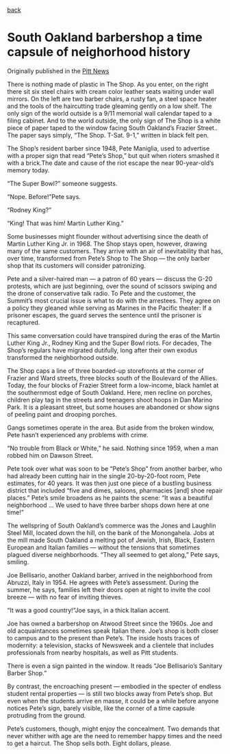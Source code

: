 [back](/writing.html)

# South Oakland barbershop a time capsule of neighorhood history
Originally published in the [Pitt News](http://www.pittnews.com/index.php/component/content/article?id=63792)

There is nothing made of plastic in The Shop. As you enter, on the right there sit six steel chairs with cream color leather seats waiting under wall mirrors. On the left are two barber chairs, a rusty fan, a steel space heater and the tools of the haircutting trade gleaming gently on a low shelf. The only sign of the world outside is a 9/11 memorial wall calendar taped to a filing cabinet. And to the world outside, the only sign of The Shop is a white piece of paper taped to the window facing South Oakland’s Frazier Street.. The paper says simply, “The Shop. T-Sat. 9-1,” written in black felt pen.

The Shop’s resident barber since 1948, Pete Maniglia, used to advertise with a proper sign that read “Pete’s Shop,” but quit when rioters smashed it with a brick.The date and cause of the riot escape the near 90-year-old’s memory today.

“The Super Bowl?” someone suggests.

“Nope. Before!”Pete says.

“Rodney King?”

“King! That was him! Martin Luther King.”

Some businesses might flounder without advertising since the death of Martin Luther King Jr. in 1968. The Shop stays open, however, drawing many of the same customers. They arrive with an air of inevitability that has, over time, transformed from Pete’s Shop to The Shop — the only barber shop that its customers will consider patronizing.

Pete and a silver-haired man — a patron of 60 years — discuss the G-20 protests, which are just beginning, over the sound of scissors swiping and the drone of conservative talk radio. To Pete and the customer, the Summit’s most crucial issue is what to do with the arrestees. They agree on a policy they gleaned while serving as Marines in the Pacific theater: If a prisoner escapes, the guard serves the sentence until the prisoner is recaptured.

This same conversation could have transpired during the eras of the Martin Luther King Jr., Rodney King and the Super Bowl riots. For decades, The Shop’s regulars have migrated dutifully, long after their own exodus transformed the neighborhood outside.

The Shop caps a line of three boarded-up storefronts at the corner of Frazier and Ward streets, three blocks south of the Boulevard of the Allies. Today, the four blocks of Frazier Street form a low-income, black hamlet at the southernmost edge of South Oakland. Here, men recline on porches, children play tag in the streets and teenagers shoot hoops in Dan Marino Park. It is a pleasant street, but some houses are abandoned or show signs of peeling paint and drooping porches.

Gangs sometimes operate in the area. But aside from the broken window, Pete hasn’t experienced any problems with crime.

“No trouble from Black or White,” he said. Nothing since 1959, when a man robbed him on Dawson Street.

Pete took over what was soon to be “Pete’s Shop” from another barber, who had already been cutting hair in the single 20-by-20-foot room, Pete estimates, for 40 years. It was then just one piece of a bustling business district that included “five and dimes, saloons, pharmacies [and] shoe repair places.” Pete’s smile broadens as he paints the scene: “It was a beautiful neighborhood ... We used to have three barber shops down here at one time!”

The wellspring of South Oakland’s commerce was the Jones and Laughlin Steel Mill, located down the hill, on the bank of the Monongahela. Jobs at the mill made South Oakland a melting pot of Jewish, Irish, Black, Eastern European and Italian families — without the tensions that sometimes plagued diverse neighborhoods. “They all seemed to get along,” Pete says, smiling.

Joe Bellisario, another Oakland barber, arrived in the neighborhood from Abruzzi, Italy in 1954. He agrees with Pete’s assessment. During the summer, he says, families left their doors open at night to invite the cool breeze — with no fear of inviting thieves.

“It was a good country!”Joe says, in a thick Italian accent.

Joe has owned a barbershop on Atwood Street since the 1960s. Joe and old acquaintances sometimes speak Italian there. Joe’s shop is both closer to campus and to the present than Pete’s. The inside hosts traces of modernity: a television, stacks of Newsweek and a clientele that includes professionals from nearby hospitals, as well as Pitt students.

There is even a sign painted in the window. It reads “Joe Bellisario’s Sanitary Barber Shop.”

By contrast, the encroaching present — embodied in the specter of endless student rental properties — is still two blocks away from Pete’s shop. But even when the students arrive en masse, it could be a while before anyone notices Pete’s sign, barely visible, like the corner of a time capsule protruding from the ground.

Pete’s customers, though, might enjoy the concealment. Two demands that never whither with age are the need to remember happy times and the need to get a haircut. The Shop sells both. Eight dollars, please.
